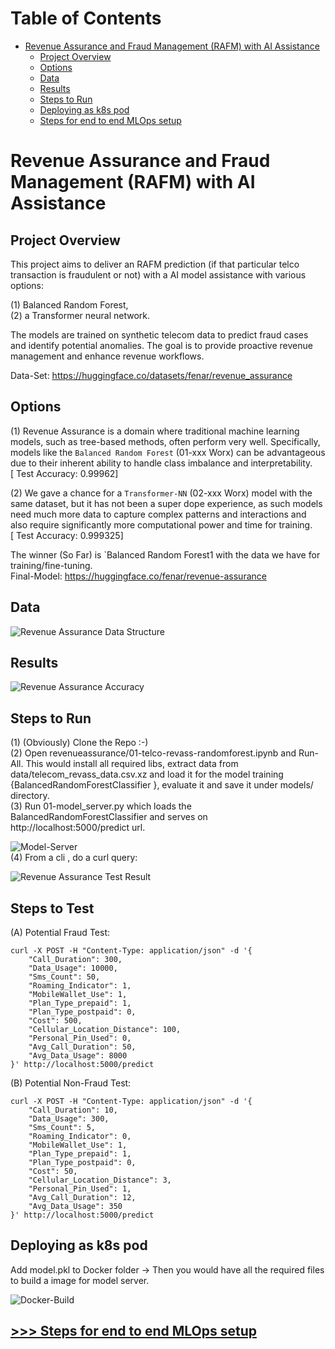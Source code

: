 # Table of Contents

- [Revenue Assurance and Fraud Management (RAFM) with AI Assistance](#Revenue-Assurance-and-Fraud-Management-\(RAFM\)-with-AI-Assistance)
  - [Project Overview](#Project-Overview)
  - [Options](#Options)
  - [Data](#Data)
  - [Results](#Results)
  - [Steps to Run](#Steps-to-Run)
  - [Deploying as k8s pod](#Deploying-as-k8s-pod)
  - [Steps for end to end MLOps setup](mlops.md)

# Revenue Assurance and Fraud Management (RAFM) with AI Assistance

## Project Overview

This project aims to deliver an RAFM prediction (if that particular telco transaction is fraudulent or not) with a AI model assistance with various options: <br>

(1) Balanced Random Forest,<br>
(2) a Transformer neural network.<br>

The models are trained on synthetic telecom data to predict fraud cases and identify potential anomalies. The goal is to provide proactive revenue management and enhance revenue workflows.<br>

Data-Set: https://huggingface.co/datasets/fenar/revenue_assurance

## Options 

(1) Revenue Assurance is a domain where traditional machine learning models, such as tree-based methods, often perform very well. Specifically, models like the `Balanced Random Forest` (01-xxx Worx) can be advantageous due to their inherent ability to handle class imbalance and interpretability.<br>[ Test Accuracy: 0.99962] <br>

(2) We gave a chance for a `Transformer-NN` (02-xxx Worx) model with the same dataset, but it has not been a super dope experience, as such models need much more data to capture complex patterns and interactions and also require significantly more computational power and time for training. <br> [ Test Accuracy: 0.999325] <br>

The winner (So Far) is `Balanced Random Forest1 with the data we have for training/fine-tuning.<br>
Final-Model: https://huggingface.co/fenar/revenue-assurance

## Data
![Revenue Assurance Data Structure](https://raw.githubusercontent.com/fenar/etc-ai-wrx/main/revenueassurance/data/rev_ass_data.png)<br>

## Results
![Revenue Assurance Accuracy](https://raw.githubusercontent.com/fenar/etc-ai-wrx/main/revenueassurance/data/rev_ass_models_accuracy.png)<br>

## Steps to Run

(1) (Obviously) Clone the Repo :-)  <br>
(2) Open revenueassurance/01-telco-revass-randomforest.ipynb and Run-All. This would install all required libs, extract data from data/telecom_revass_data.csv.xz and load it for the model training {BalancedRandomForestClassifier }, evaluate it and save it under models/ directory. <br>
(3) Run 01-model_server.py which loads the BalancedRandomForestClassifier and serves on http://localhost:5000/predict url. <br>

![Model-Server](https://raw.githubusercontent.com/fenar/etc-ai-wrx/main/revenueassurance/data/modelserver.png)<br>
(4) From a cli , do a curl query: <br>

![Revenue Assurance Test Result](https://raw.githubusercontent.com/fenar/etc-ai-wrx/main/revenueassurance/data/testresult.png)<br>

## Steps to Test
(A) Potential Fraud Test: <br>
```
curl -X POST -H "Content-Type: application/json" -d '{
    "Call_Duration": 300,
    "Data_Usage": 10000,
    "Sms_Count": 50,
    "Roaming_Indicator": 1,
    "MobileWallet_Use": 1,
    "Plan_Type_prepaid": 1,
    "Plan_Type_postpaid": 0,
    "Cost": 500,
    "Cellular_Location_Distance": 100,
    "Personal_Pin_Used": 0, 
    "Avg_Call_Duration": 50,
    "Avg_Data_Usage": 8000
}' http://localhost:5000/predict
```
(B) Potential Non-Fraud Test: <br>
```
curl -X POST -H "Content-Type: application/json" -d '{
    "Call_Duration": 10,
    "Data_Usage": 300,
    "Sms_Count": 5,
    "Roaming_Indicator": 0,
    "MobileWallet_Use": 1,
    "Plan_Type_prepaid": 1,
    "Plan_Type_postpaid": 0,
    "Cost": 50,
    "Cellular_Location_Distance": 3,
    "Personal_Pin_Used": 1,
    "Avg_Call_Duration": 12,
    "Avg_Data_Usage": 350
}' http://localhost:5000/predict
```
## Deploying as k8s pod 

Add model.pkl to Docker folder -> Then you would have all the required files to build a image for model server. <br>

![Docker-Build](https://raw.githubusercontent.com/fenar/etc-ai-wrx/main/revenueassurance/data/docker.png)<br>

## [>>> Steps for end to end MLOps setup](mlops.md)
